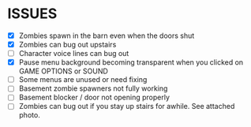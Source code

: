 # ISSUES

- [x] Zombies spawn in the barn even when the doors shut
- [x] Zombies can bug out upstairs
- [  ] Character voice lines can bug out
- [x] Pause menu background becoming transparent when you clicked on GAME OPTIONS or SOUND
- [ ] Some menus are unused or need fixing
- [ ] Basement zombie spawners not fully working
- [ ] Basement blocker / door not opening properly
- [ ] Zombies can bug out if you stay up stairs for awhile. See attached photo.
